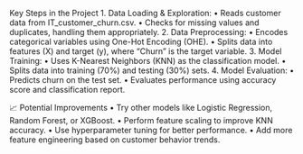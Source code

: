 Key Steps in the Project
	1.	Data Loading & Exploration:
	•	Reads customer data from IT_customer_churn.csv.
	•	Checks for missing values and duplicates, handling them appropriately.
	2.	Data Preprocessing:
	•	Encodes categorical variables using One-Hot Encoding (OHE).
	•	Splits data into features (X) and target (y), where “Churn” is the target variable.
	3.	Model Training:
	•	Uses K-Nearest Neighbors (KNN) as the classification model.
	•	Splits data into training (70%) and testing (30%) sets.
	4.	Model Evaluation:
	•	Predicts churn on the test set.
	•	Evaluates performance using accuracy score and classification report.

📈 Potential Improvements
	•	Try other models like Logistic Regression, Random Forest, or XGBoost.
	•	Perform feature scaling to improve KNN accuracy.
	•	Use hyperparameter tuning for better performance.
	•	Add more feature engineering based on customer behavior trends.

